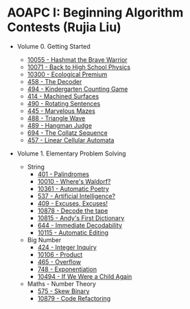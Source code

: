 # AOAPC I: Beginning Algorithm Contests (Rujia Liu)

* Volume 0. Getting Started
  - <a href="/UVa/Volume 100/10055 - Hashmat the Brave Warrior.cpp">10055 - Hashmat the Brave Warrior</a>
  - <a href="/UVa/Volume 100/10071 - Back to High School Physics.cpp">10071 - Back to High School Physics</a>
  - <a href="/UVa/Volume 103/10300 - Ecological Premium.cpp">10300 - Ecological Premium</a>
  - <a href="/UVa/Volume 4/458 - The Decoder.cpp">458 - The Decoder</a>
  - <a href="/UVa/Volume 4/494 - Kindergarten Counting Game.cpp">494 - Kindergarten Counting Game</a>
  - <a href="/UVa/Volume 4/414 - Machined Surfaces.cpp">414 - Machined Surfaces</a>
  - <a href="/UVa/Volume 4/490 - Rotating Sentences.cpp">490 - Rotating Sentences</a>
  - <a href="/UVa/Volume 4/445 - Marvelous Mazes.cpp">445 - Marvelous Mazes</a>
  - <a href="/UVa/Volume 4/488 - Triangle Wave.cpp">488 - Triangle Wave</a>
  - <a href="/UVa/Volume 4/489 - Hangman Judge.cpp">489 - Hangman Judge</a>
  - <a href="/UVa/Volume 6/694 - The Collatz Sequence.cpp">694 - The Collatz Sequence</a>
  - <a href="/UVa/Volume 4/457 - Linear Cellular Automata.cpp">457 - Linear Cellular Automata</a>

* Volume 1. Elementary Problem Solving
  + String
    - <a href="/UVa/Volume 4/401 - Palindromes.cpp">401 - Palindromes</a>
    - <a href="/UVa/Volume 100/10010%20-%20Where's%20Waldorf%3F.cpp">10010 - Where's Waldorf?</a>
    - <a href="/UVa/Volume 103/10361 - Automatic Poetry.cpp">10361 - Automatic Poetry</a>
    - <a href="/UVa/Volume 5/537 - Artificial Intelligence%3F.cpp">537 - Artificial Intelligence?</a>
    - <a href="/UVa/Volume 4/409 - Excuses, Excuses!.cpp">409 - Excuses, Excuses!</a>
    - <a href="/UVa/Volume 108/10878 - Decode the tape.cpp">10878 - Decode the tape</a>
    - <a href="/UVa/Volume 108/10815 - Andy's First Dictionary.cpp">10815 - Andy's First Dictionary</a>
    - <a href="/UVa/Volume 6/644 - Immediate Decodability.cpp">644 - Immediate Decodability</a>
    - <a href="/UVa/Volume 101/10115 - Automatic Editing.cpp">10115 - Automatic Editing</a>
  + Big Number
    - <a href="/UVa/Volume 4/424 - Integer Inquiry.cpp">424 - Integer Inquiry</a>
    - <a href="/UVa/Volume 101/10106 - Product.cpp">10106 - Product</a>
    - <a href="/UVa/Volume 4/465 - Overflow.cpp">465 - Overflow</a>
    - <a href="/UVa/Volume 7/748 - Exponentiation.cpp">748 - Exponentiation</a>
    - <a href="/UVa/Volume 104/10494 - If We Were a Child Again.cpp">10494 - If We Were a Child Again</a>
  + Maths - Number Theory
    - <a href="/UVa/Volume 5/575 - Skew Binary.cpp">575 - Skew Binary</a>
    - <a href="/UVa/Volume 108/10879 - Code Refactoring.cpp">10879 - Code Refactoring</a>

